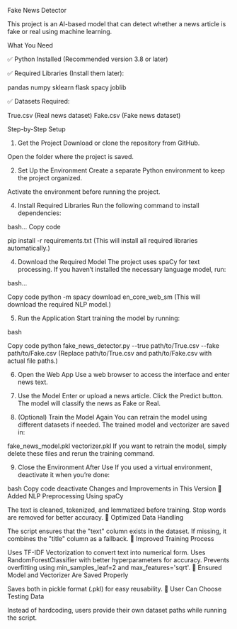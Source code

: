 Fake News Detector

This project is an AI-based model that can detect whether a news article is fake or real using machine learning.

What You Need

✅ Python Installed (Recommended version 3.8 or later)

✅ Required Libraries (Install them later):

pandas
numpy
sklearn
flask
spacy
joblib

✅ Datasets Required:

True.csv (Real news dataset)
Fake.csv (Fake news dataset)

Step-by-Step Setup

1. Get the Project
 Download or clone the repository from GitHub.
 
 Open the folder where the project is saved.

2. Set Up the Environment
  Create a separate Python environment to keep the project organized.

 Activate the environment before running the project.

4. Install Required Libraries
   Run the following command to install dependencies:

bash...
Copy code

pip install -r requirements.txt
(This will install all required libraries automatically.)

4. Download the Required Model
   The project uses spaCy for text processing. If you haven’t installed the necessary language model, run:

bash...

Copy code
python -m spacy download en_core_web_sm
(This will download the required NLP model.)

5. Run the Application
  Start training the model by running:

bash


Copy code
python fake_news_detector.py --true path/to/True.csv --fake path/to/Fake.csv
(Replace path/to/True.csv and path/to/Fake.csv with actual file paths.)

6. Open the Web App
    Use a web browser to access the interface and enter news text.

8. Use the Model
  Enter or upload a news article.
  Click the Predict button.
  The model will classify the news as Fake or Real.

9. (Optional) Train the Model Again
  You can retrain the model using different datasets if needed.
  The trained model and vectorizer are saved in:

fake_news_model.pkl
vectorizer.pkl
If you want to retrain the model, simply delete these files and rerun the training command.

9. Close the Environment After Use
  If you used a virtual environment, deactivate it when you’re done:

bash
Copy code
deactivate
Changes and Improvements in This Version
🔹 Added NLP Preprocessing Using spaCy

The text is cleaned, tokenized, and lemmatized before training.
Stop words are removed for better accuracy.
🔹 Optimized Data Handling

The script ensures that the "text" column exists in the dataset.
If missing, it combines the "title" column as a fallback.
🔹 Improved Training Process

Uses TF-IDF Vectorization to convert text into numerical form.
Uses RandomForestClassifier with better hyperparameters for accuracy.
Prevents overfitting using min_samples_leaf=2 and max_features='sqrt'.
🔹 Ensured Model and Vectorizer Are Saved Properly

Saves both in pickle format (.pkl) for easy reusability.
🔹 User Can Choose Testing Data

Instead of hardcoding, users provide their own dataset paths while running the script.
